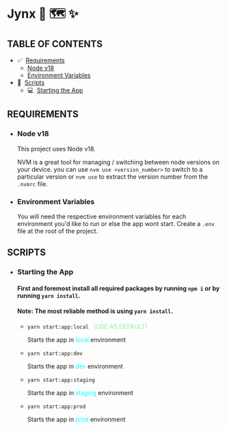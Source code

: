 # **Jynx** 💬 🗺️ ✨

## **TABLE OF CONTENTS**

- ✅&nbsp;&nbsp;[Requirements](#requirements)
  - [Node v18](#node-v18)
  - [Environment Variables](#environment-variables)
- 🔡&nbsp;&nbsp;[Scripts](#scripts)
  - 💻&nbsp;&nbsp;[Starting the App](#starting-the-app)

## **REQUIREMENTS**

- ### **Node v18**

  This project uses Node v18.

  NVM is a great tool for managing / switching between node versions on your device. you can use `nvm use <version_number>` to switch to a particular version or `nvm use` to extract the version number from the `.nvmrc` file.

- ### **Environment Variables**

  You will need the respective environment variables for each environment you'd like to run or else the app wont start. Create a `.env` file at the root of the project.

## **SCRIPTS**

- ### **Starting the App**

  #### First and foremost install all required packages by running `npm i` or by running `yarn install`.

  #### **Note:** The most reliable method is using `yarn install`.

  - `yarn start:app:local` <span style="color:lightgreen">&nbsp;&nbsp;(USE AS DEFAULT)</span>

    Starts the app in <span style="color:cyan">local</span> environment

  - `yarn start:app:dev`

    Starts the app in <span style="color:cyan">dev</span> environment

  - `yarn start:app:staging`

    Starts the app in <span style="color:cyan">staging</span> environment

  - `yarn start:app:prod`

    Starts the app in <span style="color:cyan">prod</span> environment
